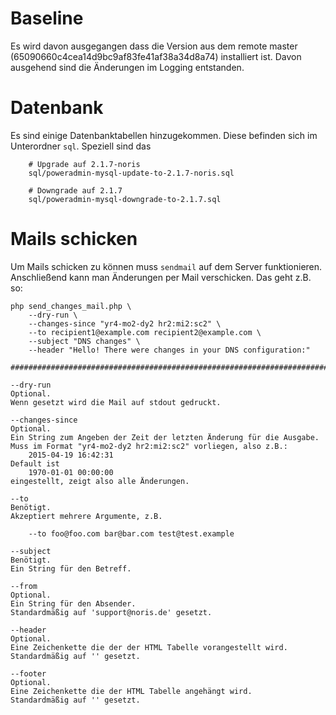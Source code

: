# Baseline
Es wird davon ausgegangen dass die Version aus dem remote master
(65090660c4cea14d9bc9af83fe41af38a34d8a74) installiert ist. Davon ausgehend sind die
Änderungen im Logging entstanden.

# Datenbank
Es sind einige Datenbanktabellen hinzugekommen. Diese befinden sich im Unterordner
`sql`. Speziell sind das

```
    # Upgrade auf 2.1.7-noris
    sql/poweradmin-mysql-update-to-2.1.7-noris.sql

    # Downgrade auf 2.1.7
    sql/poweradmin-mysql-downgrade-to-2.1.7.sql
```

# Mails schicken
Um Mails schicken zu können muss `sendmail` auf dem Server funktionieren.
Anschließend kann man Änderungen per Mail verschicken. Das geht z.B. so:

```
php send_changes_mail.php \
    --dry-run \
    --changes-since "yr4-mo2-dy2 hr2:mi2:sc2" \
    --to recipient1@example.com recipient2@example.com \
    --subject "DNS changes" \
    --header "Hello! There were changes in your DNS configuration:"

###############################################################################

--dry-run
Optional.
Wenn gesetzt wird die Mail auf stdout gedruckt.

--changes-since
Optional.
Ein String zum Angeben der Zeit der letzten Änderung für die Ausgabe.
Muss im Format "yr4-mo2-dy2 hr2:mi2:sc2" vorliegen, also z.B.:
    2015-04-19 16:42:31
Default ist
    1970-01-01 00:00:00
eingestellt, zeigt also alle Änderungen.

--to
Benötigt.
Akzeptiert mehrere Argumente, z.B.

    --to foo@foo.com bar@bar.com test@test.example

--subject
Benötigt.
Ein String für den Betreff.

--from
Optional.
Ein String für den Absender.
Standardmäßig auf 'support@noris.de' gesetzt.

--header
Optional.
Eine Zeichenkette die der der HTML Tabelle vorangestellt wird.
Standardmäßig auf '' gesetzt.

--footer
Optional.
Eine Zeichenkette die der HTML Tabelle angehängt wird.
Standardmäßig auf '' gesetzt.
```
